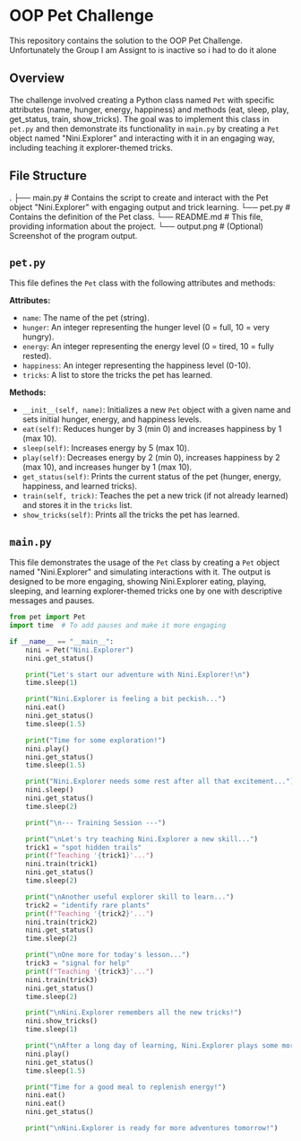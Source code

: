 # OOP Pet Challenge

This repository contains the solution to the OOP Pet Challenge. Unfortunately the Group I am Assignt to is inactive so i had to do it alone

## Overview

The challenge involved creating a Python class named `Pet` with specific attributes (name, hunger, energy, happiness) and methods (eat, sleep, play, get_status, train, show_tricks). The goal was to implement this class in `pet.py` and then demonstrate its functionality in `main.py` by creating a `Pet` object named "Nini.Explorer" and interacting with it in an engaging way, including teaching it explorer-themed tricks.

## File Structure

.
├── main.py     # Contains the script to create and interact with the Pet object "Nini.Explorer" with engaging output and trick learning.
└── pet.py      # Contains the definition of the Pet class.
└── README.md   # This file, providing information about the project.
└── output.png  # (Optional) Screenshot of the program output.


## `pet.py`

This file defines the `Pet` class with the following attributes and methods:

**Attributes:**

* `name`: The name of the pet (string).
* `hunger`: An integer representing the hunger level (0 = full, 10 = very hungry).
* `energy`: An integer representing the energy level (0 = tired, 10 = fully rested).
* `happiness`: An integer representing the happiness level (0-10).
* `tricks`: A list to store the tricks the pet has learned.

**Methods:**

* `__init__(self, name)`: Initializes a new `Pet` object with a given name and sets initial hunger, energy, and happiness levels.
* `eat(self)`: Reduces hunger by 3 (min 0) and increases happiness by 1 (max 10).
* `sleep(self)`: Increases energy by 5 (max 10).
* `play(self)`: Decreases energy by 2 (min 0), increases happiness by 2 (max 10), and increases hunger by 1 (max 10).
* `get_status(self)`: Prints the current status of the pet (hunger, energy, happiness, and learned tricks).
* `train(self, trick)`: Teaches the pet a new trick (if not already learned) and stores it in the `tricks` list.
* `show_tricks(self)`: Prints all the tricks the pet has learned.

## `main.py`

This file demonstrates the usage of the `Pet` class by creating a `Pet` object named "Nini.Explorer" and simulating interactions with it. The output is designed to be more engaging, showing Nini.Explorer eating, playing, sleeping, and learning explorer-themed tricks one by one with descriptive messages and pauses.

```python
from pet import Pet
import time  # To add pauses and make it more engaging

if __name__ == "__main__":
    nini = Pet("Nini.Explorer")
    nini.get_status()

    print("Let's start our adventure with Nini.Explorer!\n")
    time.sleep(1)

    print("Nini.Explorer is feeling a bit peckish...")
    nini.eat()
    nini.get_status()
    time.sleep(1.5)

    print("Time for some exploration!")
    nini.play()
    nini.get_status()
    time.sleep(1.5)

    print("Nini.Explorer needs some rest after all that excitement...")
    nini.sleep()
    nini.get_status()
    time.sleep(2)

    print("\n--- Training Session ---")

    print("\nLet's try teaching Nini.Explorer a new skill...")
    trick1 = "spot hidden trails"
    print(f"Teaching '{trick1}'...")
    nini.train(trick1)
    nini.get_status()
    time.sleep(2)

    print("\nAnother useful explorer skill to learn...")
    trick2 = "identify rare plants"
    print(f"Teaching '{trick2}'...")
    nini.train(trick2)
    nini.get_status()
    time.sleep(2)

    print("\nOne more for today's lesson...")
    trick3 = "signal for help"
    print(f"Teaching '{trick3}'...")
    nini.train(trick3)
    nini.get_status()
    time.sleep(2)

    print("\nNini.Explorer remembers all the new tricks!")
    nini.show_tricks()
    time.sleep(1)

    print("\nAfter a long day of learning, Nini.Explorer plays some more...")
    nini.play()
    nini.get_status()
    time.sleep(1.5)

    print("Time for a good meal to replenish energy!")
    nini.eat()
    nini.eat()
    nini.get_status()

    print("\nNini.Explorer is ready for more adventures tomorrow!")
